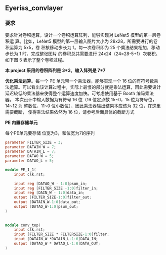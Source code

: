 ## Eyeriss_convlayer

### 要求

要求针对卷积运算，设计一个卷积运算阵列，能够实现对 LeNet5 模型的第一层卷积运 算。比如，LeNet5 模型的第一层输入图片大小为 28x28，所需要进行的卷积运算为 5x5，卷 积核移动步长为 1。每一次卷积即为 25 个乘法结果相加，移动步长为 1 时，完成整张图片 的卷积总共需要进行 24x24（24=28-5+1）次卷积。如下图 5 表示了整个卷积过程。

**本 project 采用的卷积阵列是 3\*3，输入阵列是 7\*7**

**优化乘法运算**。每一个 PE 单元带一个乘法器，能够实现一个 16 位的有符号数乘 法运算。可以看出该计算过程中，实际上最慢的部分就是乘法运算，因此需要设计 延迟较低的乘法器来使得整个运算速度加快。可考虑使用基于 Booth 编码乘法器。 本次设计中输入数据为有符号 16 位（16 位定点数 15~0，15 位为符号位，14~12 为 整数位，11~0 位小数位），因此乘法器输出结果本应该为 32 位，在这里需要截断， 使得乘法结果依然为 16 位，请参考后面具体的截断方式

**PE 内置存储单元**

每个PE单元要存储 位宽为3，和位宽为7的序列

```verilog
parameter FILTER_SIZE = 3;
parameter DATAIN_W = 7;
parameter DATAIN_L = 7;
parameter DATAO_W = 5;
parameter DATAO_L = 5;

module PE_1_1(
    input clk,rst;
    
    input reg [DATAO_W - 1:0]psum_in;
    input reg [FILTER_SIZE -1:0]filter_in;
    input reg [DAIN_W - 1:0]data_in;
    output [FILTER_SIZE-1:0]filter_out;
    output [DATAIN_W-1:0]data_out;
    output [DATAO_W-1:0]psum_out;
)
    
    
module conv_top(
    input clk,rst;
    input [FILTER_SIZE * FILTERSIZE-1:0]filter;
    input [DATAIN_W *DATAIN_L-1:0]DATA_IN;
    output [DATAO_W * DATAO_L-1:0]DATA_OUT;
)
        
```

